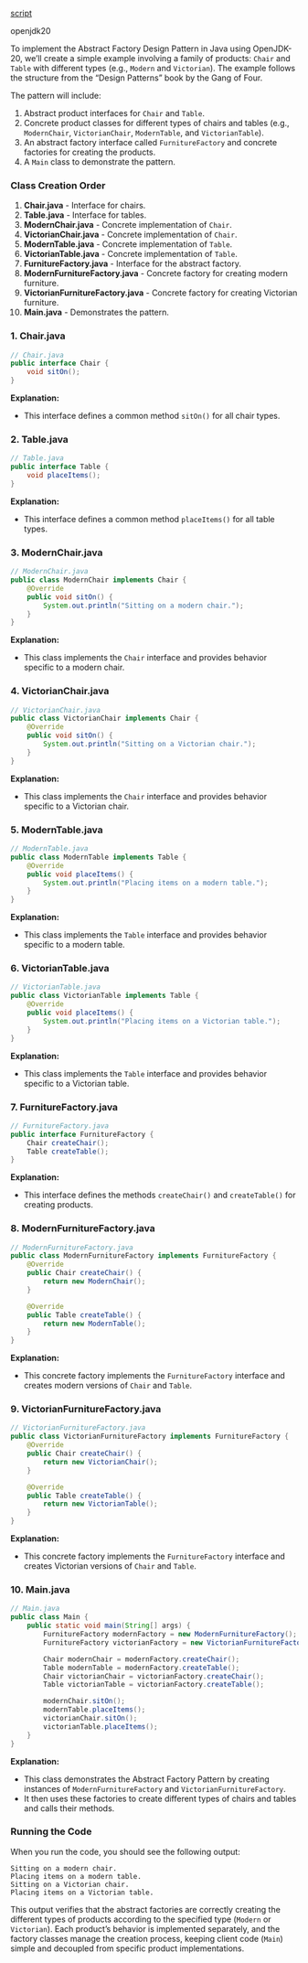 
[script](./script/page01.md)

openjdk20

To implement the Abstract Factory Design Pattern in Java using OpenJDK-20, we’ll create a simple example involving a family of products: `Chair` and `Table` with different types (e.g., `Modern` and `Victorian`). The example follows the structure from the “Design Patterns” book by the Gang of Four.

The pattern will include:
1. Abstract product interfaces for `Chair` and `Table`.
2. Concrete product classes for different types of chairs and tables (e.g., `ModernChair`, `VictorianChair`, `ModernTable`, and `VictorianTable`).
3. An abstract factory interface called `FurnitureFactory` and concrete factories for creating the products.
4. A `Main` class to demonstrate the pattern.

### Class Creation Order

1. **Chair.java** - Interface for chairs.
2. **Table.java** - Interface for tables.
3. **ModernChair.java** - Concrete implementation of `Chair`.
4. **VictorianChair.java** - Concrete implementation of `Chair`.
5. **ModernTable.java** - Concrete implementation of `Table`.
6. **VictorianTable.java** - Concrete implementation of `Table`.
7. **FurnitureFactory.java** - Interface for the abstract factory.
8. **ModernFurnitureFactory.java** - Concrete factory for creating modern furniture.
9. **VictorianFurnitureFactory.java** - Concrete factory for creating Victorian furniture.
10. **Main.java** - Demonstrates the pattern.

### 1. Chair.java

```java
// Chair.java
public interface Chair {
    void sitOn();
}
```

**Explanation:**  
- This interface defines a common method `sitOn()` for all chair types.

### 2. Table.java

```java
// Table.java
public interface Table {
    void placeItems();
}
```

**Explanation:**  
- This interface defines a common method `placeItems()` for all table types.

### 3. ModernChair.java

```java
// ModernChair.java
public class ModernChair implements Chair {
    @Override
    public void sitOn() {
        System.out.println("Sitting on a modern chair.");
    }
}
```

**Explanation:**  
- This class implements the `Chair` interface and provides behavior specific to a modern chair.

### 4. VictorianChair.java

```java
// VictorianChair.java
public class VictorianChair implements Chair {
    @Override
    public void sitOn() {
        System.out.println("Sitting on a Victorian chair.");
    }
}
```

**Explanation:**  
- This class implements the `Chair` interface and provides behavior specific to a Victorian chair.

### 5. ModernTable.java

```java
// ModernTable.java
public class ModernTable implements Table {
    @Override
    public void placeItems() {
        System.out.println("Placing items on a modern table.");
    }
}
```

**Explanation:**  
- This class implements the `Table` interface and provides behavior specific to a modern table.

### 6. VictorianTable.java

```java
// VictorianTable.java
public class VictorianTable implements Table {
    @Override
    public void placeItems() {
        System.out.println("Placing items on a Victorian table.");
    }
}
```

**Explanation:**  
- This class implements the `Table` interface and provides behavior specific to a Victorian table.

### 7. FurnitureFactory.java

```java
// FurnitureFactory.java
public interface FurnitureFactory {
    Chair createChair();
    Table createTable();
}
```

**Explanation:**  
- This interface defines the methods `createChair()` and `createTable()` for creating products.

### 8. ModernFurnitureFactory.java

```java
// ModernFurnitureFactory.java
public class ModernFurnitureFactory implements FurnitureFactory {
    @Override
    public Chair createChair() {
        return new ModernChair();
    }

    @Override
    public Table createTable() {
        return new ModernTable();
    }
}
```

**Explanation:**  
- This concrete factory implements the `FurnitureFactory` interface and creates modern versions of `Chair` and `Table`.

### 9. VictorianFurnitureFactory.java

```java
// VictorianFurnitureFactory.java
public class VictorianFurnitureFactory implements FurnitureFactory {
    @Override
    public Chair createChair() {
        return new VictorianChair();
    }

    @Override
    public Table createTable() {
        return new VictorianTable();
    }
}
```

**Explanation:**  
- This concrete factory implements the `FurnitureFactory` interface and creates Victorian versions of `Chair` and `Table`.

### 10. Main.java

```java
// Main.java
public class Main {
    public static void main(String[] args) {
        FurnitureFactory modernFactory = new ModernFurnitureFactory();
        FurnitureFactory victorianFactory = new VictorianFurnitureFactory();

        Chair modernChair = modernFactory.createChair();
        Table modernTable = modernFactory.createTable();
        Chair victorianChair = victorianFactory.createChair();
        Table victorianTable = victorianFactory.createTable();

        modernChair.sitOn();
        modernTable.placeItems();
        victorianChair.sitOn();
        victorianTable.placeItems();
    }
}
```

**Explanation:**  
- This class demonstrates the Abstract Factory Pattern by creating instances of `ModernFurnitureFactory` and `VictorianFurnitureFactory`.
- It then uses these factories to create different types of chairs and tables and calls their methods.

### Running the Code

When you run the code, you should see the following output:

```
Sitting on a modern chair.
Placing items on a modern table.
Sitting on a Victorian chair.
Placing items on a Victorian table.
```

This output verifies that the abstract factories are correctly creating the different types of products according to the specified type (`Modern` or `Victorian`). Each product’s behavior is implemented separately, and the factory classes manage the creation process, keeping client code (`Main`) simple and decoupled from specific product implementations.
